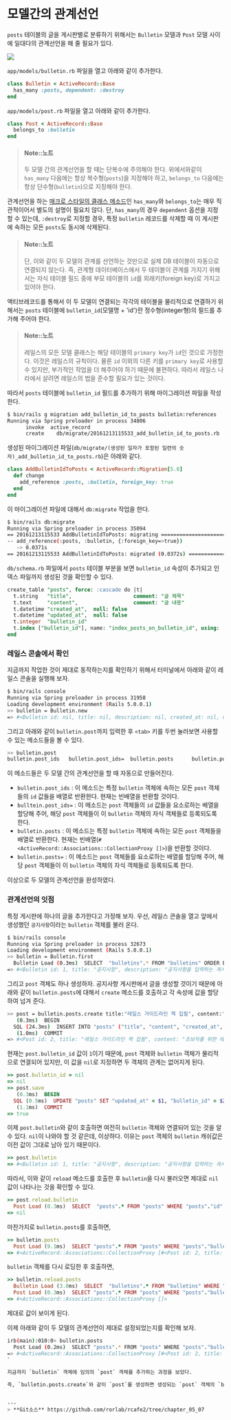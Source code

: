 # 모델간의 관계선언

`posts` 테이블의 글을 게시판별로 분류하기 위해서는 `Bulletin` 모델과 `Post` 모델 사이에 일대다의 관계선언을 해 줄 필요가 있다.

![](http://i1373.photobucket.com/albums/ag392/rorlab/Photobucket%20Desktop%20-%20RORLAB/rcafe/2016-12-13_20-47-09_zpsujhmnhu1.png)

`app/models/bulletin.rb` 파일을 열고 아래와 같이 추가한다.

```ruby
class Bulletin < ActiveRecord::Base
  has_many :posts, dependent: :destroy
end
```

`app/models/post.rb` 파일을 열고 아래와 같이 추가한다.

```ruby
class Post < ActiveRecord::Base
  belongs_to :bulletin
end
```

> #### Note::노트
> 
> 두 모델 간의 관계선언을 할 때는 단복수에 주의해야 한다. 위에서와같이 `has_many` 다음에는 항상 복수형(`posts`)을 지정해야 하고, `belongs_to` 다음에는 항상 단수형(`bulletin`)으로 지정해야 한다.

관계선언을 하는 [매크로 스타일의 클래스 메소드](http://stackoverflow.com/a/926655)인 `has_many`와 `belongs_to`는 매우 직관적이어서 별도의 설명이 필요치 않다. 단, `has_many`의 경우 `dependent` 옵션을 지정할 수 있는데, `:destroy`로 지정할 경우, 특정 `bulletin` 레코드를 삭제할 때 이 게시판에 속하는 모든 `posts`도 동시에 삭제된다.

> #### Note::노트
> 
> 단, 이와 같이 두 모델의 관계를 선언하는 것만으로 실제 DB 테이블이 자동으로 연결되지 않는다. 즉, 관계형 데이터베이스에서 두 테이블이 관계를 가지기 위해서는 자식 테이블 필드 중에 부모 테이블의 `id`를 외래키(foreign key)로 가지고 있어야 한다.

액티브레코드를 통해서 이 두 모델이  연결되는 각각의 테이블을 물리적으로 연결하기 위해서는 `posts` 테이블에 `bulletin_id`(모델명 + 'id')란 정수형(integer형)의 필드를 추가해 주어야 한다.

> #### Note::노트
> 
> 레일스의 모든 모델 클래스는 해당 테이블의 `primary key`가 `id`인 것으로 가정한다. 이것은 레일스의 규칙이다. 물론 `id` 이외의 다른 키를 `primary key`로 사용할 수 있지만, 부가적인 작업을 더 해주어야 하기 때문에 불편하다. 따라서 레일스 나라에서 살려면 레일스의 법을 준수할 필요가 있는 것이다.

따라서 `posts` 테이블에 `bulletin_id` 필드를 추가하기 위해 마이그레이션 파일을 작성한다.

```bash
$ bin/rails g migration add_bulletin_id_to_posts bulletin:references
Running via Spring preloader in process 34806
      invoke  active_record
      create    db/migrate/20161213115533_add_bulletin_id_to_posts.rb
```

생성된 마이그레이션 파일(`db/migrate/(생성된 일자가 포함된 일련의 숫자)_add_bulletin_id_to_posts.rb`)은 아래와 같다.

```ruby
class AddBulletinIdToPosts < ActiveRecord::Migration[5.0]
  def change
    add_reference :posts, :bulletin, foreign_key: true
  end
end
```

이 마이그레이션 파일에 대해서 `db:migrate` 작업을 한다.

```bash
$ bin/rails db:migrate
Running via Spring preloader in process 35094
== 20161213115533 AddBulletinIdToPosts: migrating =============================
-- add_reference(:posts, :bulletin, {:foreign_key=>true})
   -> 0.0371s
== 20161213115533 AddBulletinIdToPosts: migrated (0.0372s) ====================
```

`db/schema.rb` 파일에서 `posts` 테이블 부분을 보면 `bulletin_id` 속성이 추가되고 인덱스 파일까지 생성된 것을 확인할 수 있다.  

```sql
create_table "posts", force: :cascade do |t|
  t.string   "title",                    comment: "글 제목"
  t.text     "content",                  comment: "글 내용"
  t.datetime "created_at",  null: false
  t.datetime "updated_at",  null: false
  t.integer  "bulletin_id"
  t.index ["bulletin_id"], name: "index_posts_on_bulletin_id", using: :btree
end
```

### 레일스 콘솔에서 확인

지금까지 작업한 것이 제대로 동작하는지를 확인하기 위해서 터미널에서 아래와 같이 레일스 콘솔을 실행해 보자.

```bash
$ bin/rails console
Running via Spring preloader in process 31958
Loading development environment (Rails 5.0.0.1)
>> bulletin = Bulletin.new
=> #<Bulletin id: nil, title: nil, description: nil, created_at: nil, updated_at: nil>
```

그리고 아래와 같이 `bulletin.post`까지 입력한 후 `<tab>` 키를 두번 눌러보면 사용할 수 있는 메소드들을 볼 수 있다.

```bash
>> bulletin.post
bulletin.post_ids   bulletin.post_ids=  bulletin.posts      bulletin.posts=
```

이 메소드들은 두 모델 간의 관계선언을 할 때 자동으로 만들어진다.

* `bulletin.post_ids` : 이 메소드는 특정 `bulletin` 객체에 속하는 모든 `post` 객체들의 `id` 값들을 배열로 반환한다. 현재는 빈배열을 반환할 것이다.
* `bulltein.post_ids=` : 이 메소드는 `post` 객체들의 `id` 값들을 요소로하는 배열을 할당해 주어, 해당 `post` 객체들이 이 `bulletin` 객체의 자식 객체들로 등록되도록 한다.
* `bulletin.posts` : 이 메소드는 특정 `bulletin` 객체에 속하는 모든 `post` 객체들을 배열로 반환한다. 현재는 빈배열(`#<ActiveRecord::Associations::CollectionProxy []>`)을 반환할 것이다.
* `bulletin.posts=` : 이 메소드는 `post` 객체들를 요소로하는 배열를 할당해 주어, 해당 `post` 객체들이 이 `bulletin` 객체의 자식 객체들로 등록되도록 한다.

이상으로 두 모델의 관계선언을 완성하였다.

### 관계선언의 잇점

특정 게시판에 하나의 글을 추가한다고 가정해 보자. 우선, 레일스 콘솔을 열고 앞에서 생성했던 `공지사항`이라는 `bulletin` 객체를 불러 온다. 

```bash
$ bin/rails console
Running via Spring preloader in process 32673
Loading development environment (Rails 5.0.0.1)
>> bulletin = Bulletin.first
  Bulletin Load (0.3ms)  SELECT  "bulletins".* FROM "bulletins" ORDER BY "bulletins"."id" ASC LIMIT $1  [["LIMIT", 1]]
=> #<Bulletin id: 1, title: "공지사항", description: "공지사항을 입력하는 게시판입니다.", created_at: "2016-12-13 10:43:57", updated_at: "2016-12-13 10:43:57">
```

그리고 `post` 객체도 하나 생성하자. 공지사항 게시판에서 글을 생성할 것이기 때문에 아래와 같이 `bulletin.posts`에 대해서 `create` 메소드를 호출하고 각 속성에 값을 할당하여 넘겨 준다. 

```bash
>> post = bulletin.posts.create title:"레일스 가이드라인 책 집필", content:"초보자를 위한 레일스"
   (0.3ms)  BEGIN
  SQL (24.3ms)  INSERT INTO "posts" ("title", "content", "created_at", "updated_at", "bulletin_id") VALUES ($1, $2, $3, $4, $5) RETURNING "id"  [["title", "레일스 가이드라인 책 집필"], ["content", "초보자를 위한 레일스"], ["created_at", 2016-12-14 07:48:52 UTC], ["updated_at", 2016-12-14 07:48:52 UTC], ["bulletin_id", 1]]
   (1.0ms)  COMMIT
=> #<Post id: 2, title: "레일스 가이드라인 책 집필", content: "초보자를 위한 레일스", created_at: "2016-12-14 07:48:52", updated_at: "2016-12-14 07:48:52", bulletin_id: 1>
```

현재는 `post.bulletin_id` 값이 `1`이기 때문에,
`post` 객체와 `bulletin` 객체가 물리적으로 연결되어 있지만, 이 값을 `nil`로 지정하면 두 객체의 관계는 없어지게 된다. 

```ruby
>> post.bulletin_id = nil
=> nil
>> post.save
   (0.3ms)  BEGIN
  SQL (0.5ms)  UPDATE "posts" SET "updated_at" = $1, "bulletin_id" = $2 WHERE "posts"."id" = $3  [["updated_at", 2016-12-14 07:54:56 UTC], ["bulletin_id", nil], ["id", 2]]
   (1.1ms)  COMMIT
=> true
```

이제 `post.bulletin`와 같이 호출하면 여전히 `bulletin` 객체와 연결되어 있는 것을 알 수 있다. `nil`이 나와야 할 것 같은데, 이상하다. 이유는 `post` 객체의 `bulletin` 캐쉬값은 이전 값이 그대로 남아 있기 때문이다. 

```ruby
>> post.bulletin
=> #<Bulletin id: 1, title: "공지사항", description: "공지사항을 입력하는 게시판입니다.", created_at: "2016-12-13 10:43:57", updated_at: "2016-12-13 10:43:57">
```

따라서, 이와 같이 `reload` 메소드를 호출한 후 `bulletin`을 다시 불러오면 제대로 `nil` 값이 나타나는 것을 확인할 수 있다. 

```ruby
>> post.reload.bulletin
  Post Load (0.3ms)  SELECT  "posts".* FROM "posts" WHERE "posts"."id" = $1 LIMIT $2  [["id", 2], ["LIMIT", 1]]
=> nil
```

마찬가지로 `bulletin.posts`를 호출하면,

```ruby
>> bulletin.posts
  Post Load (9.1ms)  SELECT "posts".* FROM "posts" WHERE "posts"."bulletin_id" = $1  [["bulletin_id", 1]]
=> #<ActiveRecord::Associations::CollectionProxy [#<Post id: 2, title: "레일스 가이드라인 책 집필", content: "초보자를 위한 레일스", created_at: "2016-12-14 07:48:52", updated_at: "2016-12-14 07:54:56", bulletin_id: nil>]>
```

`bulletin` 객체를 다시 로딩한 후 호출하면,

```ruby
>> bulletin.reload.posts
  Bulletin Load (3.0ms)  SELECT  "bulletins".* FROM "bulletins" WHERE "bulletins"."id" = $1 LIMIT $2  [["id", 1], ["LIMIT", 1]]
  Post Load (0.3ms)  SELECT "posts".* FROM "posts" WHERE "posts"."bulletin_id" = $1  [["bulletin_id", 1]]
=> #<ActiveRecord::Associations::CollectionProxy []>
```

제대로 값이 보이게 된다. 


이제 아래와 같이 두 모델의 관계선언이 제대로 설정되었는지를 확인해 보자.

```bash
irb(main):010:0> bulletin.posts
  Post Load (0.2ms)  SELECT "posts".* FROM "posts" WHERE "posts"."bulletin_id" = ?  [["bulletin_id", 1]]
=> #<ActiveRecord::Associations::CollectionProxy [#<Post id: 2, title: "레일스 가이드라인 책 집필", content: "초보자를 위한 레일스", created_at: "2015-02-01 06:42:13", updated_at: "2015-02-01 06:42:56", bulletin_id: 1>]>
`

지금까지 `bulletin` 객체에 임의의 `post` 객체를 추가하는 과정을 보았다.

즉, `bulletin.posts.create`와 같이 `post`를 생성하면 생성되는 `post` 객체의 `bulletin_id` 속성이 `bulletin.id` 값으로 자동으로 지정되기 때문에, `post.bulletin_id=`에 `bulletin.id` 값을 할당하는 별도의 과정이 필요 없게 된다.


---
> **Git소스** https://github.com/rorlab/rcafe2/tree/chapter_05_07
